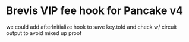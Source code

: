 # Brevis VIP fee hook for Pancake v4

we could add afterInitialize hook to save key.toId and check w/ circuit output to avoid mixed up proof